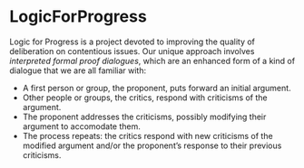 # LogicForProgress
Logic for Progress is a project devoted to improving the quality of deliberation on contentious issues. Our unique approach involves *interpreted formal proof dialogues*, which are an enhanced form of a kind of dialogue that we are all familiar with:

- A first person or group, the proponent, puts forward an initial argument.
- Other people or groups, the critics, respond with criticisms of the argument.
- The proponent addresses the criticisms, possibly modifying their argument to accomodate them.
- The process repeats: the critics respond with new criticisms of the modified argument and/or the proponent’s response to their previous criticisms.